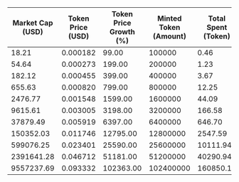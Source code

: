 | Market Cap (USD) | Token Price (USD) | Token Price Growth (%) | Minted Token (Amount) | Total Spent (Token) | Author Revenue (USD) | Platform Mint Fee (USD) |
|------------------|-------------------|------------------------|-----------------------|--------------------|-------------------------|-------------------------|
| 18.21 | 0.000182 | 99.00 | 100000 | 0.46 | 0.41 | 0.04 |
| 54.64 | 0.000273 | 199.00 | 200000 | 1.23 | 1.09 | 0.11 |
| 182.12 | 0.000455 | 399.00 | 400000 | 3.67 | 3.28 | 0.33 |
| 655.63 | 0.000820 | 799.00 | 800000 | 12.25 | 10.93 | 1.09 |
| 2476.77 | 0.001548 | 1599.00 | 1600000 | 44.09 | 39.34 | 3.93 |
| 9615.61 | 0.003005 | 3198.00 | 3200000 | 166.58 | 148.61 | 14.86 |
| 37879.49 | 0.005919 | 6397.00 | 6400000 | 646.70 | 576.94 | 57.69 |
| 150352.03 | 0.011746 | 12795.00 | 12800000 | 2547.59 | 2272.77 | 227.28 |
| 599076.25 | 0.023401 | 25590.00 | 25600000 | 10111.94 | 9021.12 | 902.11 |
| 2391641.28 | 0.046712 | 51181.00 | 51200000 | 40290.94 | 35944.57 | 3594.46 |
| 9557237.69 | 0.093332 | 102363.00 | 102400000 | 160850.11 | 143498.48 | 14349.85 |
